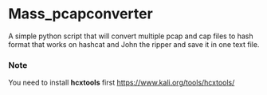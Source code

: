 # Mass_pcapconverter
A simple python script that will convert multiple pcap and cap files to hash format that works on hashcat and John the ripper and save it in one text file.


### Note
You need to install **hcxtools** first https://www.kali.org/tools/hcxtools/
